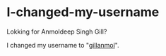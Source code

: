 # I-changed-my-username

Lokking for Anmoldeep Singh Gill?

I changed my username to "[gillanmol](https://github.com/gillanmol)".

